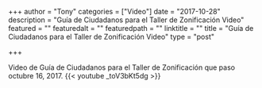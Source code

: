 
+++
author = "Tony"
categories = ["Video"]
date = "2017-10-28"
description = "Guía de Ciudadanos para el Taller de Zonificación Video"
featured = ""
featuredalt = ""
featuredpath = ""
linktitle = ""
title = "Guía de Ciudadanos para el Taller de Zonificación Video"
type = "post"

+++

Video de Guía de Ciudadanos para el Taller de Zonificación que paso octubre 16, 2017. 
{{< youtube _toV3bKt5dg >}}
